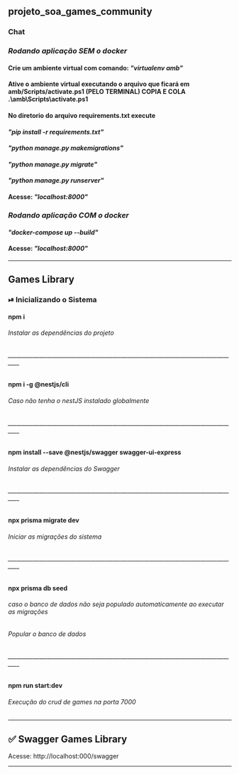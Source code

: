 ## projeto_soa_games_community
### Chat
### *Rodando aplicação SEM o docker*
#### Crie um ambiente virtual com comando: *"virtualenv amb"*
#### Ative o ambiente virtual executando o arquivo que ficará em amb/Scripts/activate.ps1 (PELO TERMINAL) COPIA E COLA .\amb\Scripts\activate.ps1
#### No diretorio do arquivo requirements.txt execute
#### *"pip install -r requirements.txt"*
#### *"python manage.py makemigrations"*
#### *"python manage.py migrate"*
#### *"python manage.py runserver"*
#### Acesse: *"localhost:8000"*

### *Rodando aplicação COM o docker*
#### *"docker-compose up --build"*
#### Acesse: *"localhost:8000"*
    
-----------------------------------------------------------------
## Games Library
### ⏯ Inicializando o Sistema

#### npm i
###### Instalar as dependências do projeto 
###### __________________________________________________________________________________
#### npm i -g @nestjs/cli
###### Caso não tenha o nestJS instalado globalmente
###### __________________________________________________________________________________
#### npm install --save @nestjs/swagger swagger-ui-express
###### Instalar as dependências do Swagger
###### __________________________________________________________________________________
#### npx prisma migrate dev
###### Iniciar as migrações do sistema
###### __________________________________________________________________________________
#### npx prisma db seed
###### caso o banco de dados não seja populado automaticamente ao executar as migrações
###### Popular o banco de dados
###### __________________________________________________________________________________
#### npm run start:dev
###### Execução do crud de games na porta 7000

-----------------------------------------------------------------

## ✅    Swagger Games Library

Acesse: http://localhost:000/swagger

-----------------------------------------------------------------
